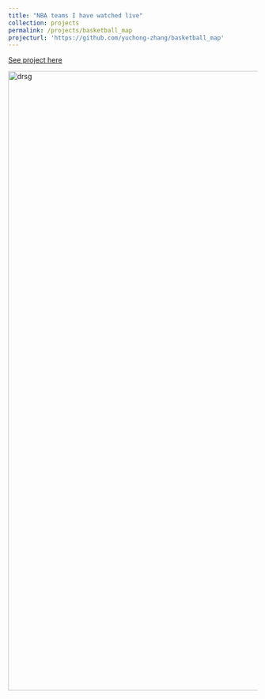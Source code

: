 ```yaml
---
title: "NBA teams I have watched live"
collection: projects
permalink: /projects/basketball_map
projecturl: 'https://github.com/yuchong-zhang/basketball_map'
---
```


<a href='https://github.com/yuchong-zhang/basketball_map'>See project here</a>

<img class="alignnone  wp-image-577" alt="drsg" src="http://github.com/yuchong-zhang/images/basketball_map.png" width="2202" height="1252"/>